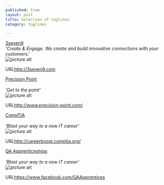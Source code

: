 ```yaml
---
published: true
layout: post
title: Selection of taglines
category: taglines

---
```


<u>3seven9</u> 
<br>
_'Create & Engage. We create and build innovative connections with your customers.'_
<br>
![picture alt](http://i.imgur.com/o1cdteE.png) 
<p class="visit">URL<a href="http://3seven9.com">http://3seven9.com</a></p>

<u>Precision Point</u> <br>
<br>
_'Get to the point'_
<br>
![picture alt](http://i.imgur.com/yBjXoJQ.png)
<p class="visit">URL<a href="http://www.precision-point.com/">http://www.precision-point.com/</a></p>

<u>CompTIA</u> <br>
<br>
_'Blast your way to a new IT career'_
<br>
![picture alt](http://i.imgur.com/Jfc0JUc.png)
<p class="visit">URL<a href="http://careerboost.comptia.org/">http://careerboost.comptia.org/</a></p>

<u>QA Apprenticeships</u> <br>
<br>
_'Blast your way to a new IT career'_
<br>
![picture alt](http://i.imgur.com/cX2VJE8.png)
<p class="visit">URL<a href="https://www.facebook.com/QAApprentices/app_189116767802011">https://www.facebook.com/QAApprentices</a></p>

